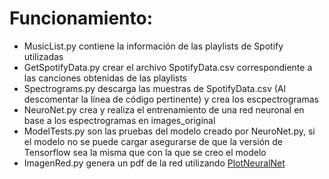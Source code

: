 # Funcionamiento:
* MusicList.py contiene la información de las playlists de Spotify utilizadas
* GetSpotifyData.py crear el archivo SpotifyData.csv correspondiente a las canciones obtenidas de las playlists
* Spectrograms.py descarga las muestras de SpotifyData.csv (Al descomentar la línea de código pertinente) y crea los escpectrogramas
* NeuroNet.py crea y realiza el entrenamiento de una red neuronal en base a los espectrogramas en images_original
* ModelTests.py son las pruebas del modelo creado por NeuroNet.py, si el modelo no se puede cargar asegurarse de que la versión de Tensorflow sea la misma que con la que se creo el modelo
* ImagenRed.py genera un pdf de la red utilizando [PlotNeuralNet](https://github.com/HarisIqbal88/PlotNeuralNet)
